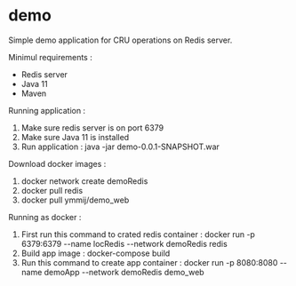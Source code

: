 # demo

Simple demo application for CRU operations on Redis server.

Minimul requirements :

- Redis server
- Java 11
- Maven

Running application :

1. Make sure redis server is on port 6379
2. Make sure Java 11 is installed
3. Run application :
	java -jar demo-0.0.1-SNAPSHOT.war
	
Download docker images :

1. docker network create demoRedis
2. docker pull redis
3. docker pull ymmij/demo_web
	
Running as docker :

1. First run this command to crated redis container : docker run -p 6379:6379 --name locRedis --network demoRedis redis
2. Build app image : docker-compose build
3. Run this command to create app container : docker run -p 8080:8080 --name demoApp --network demoRedis demo_web